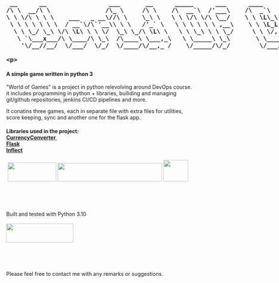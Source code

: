 <!DOCTYPE html>
<html>
<h3><xmp> __      __                 ___       __      _____      ___      ____                                          
/\ \  __/\ \               /\_ \     /\ \    /\  __`\  /'___\    /\  _`\                                        
\ \ \/\ \ \ \    ___   _ __\//\ \    \_\ \   \ \ \/\ \/\ \__/    \ \ \L\_\     __      ___ ___      __    ____  
 \ \ \ \ \ \ \  / __`\/\`'__\\ \ \   /'_` \   \ \ \ \ \ \ ,__\    \ \ \L_L   /'__`\  /' __` __`\  /'__`\ /',__\ 
  \ \ \_/ \_\ \/\ \L\ \ \ \/  \_\ \_/\ \L\ \   \ \ \_\ \ \ \_/     \ \ \/, \/\ \L\.\_/\ \/\ \/\ \/\  __//\__, `\
   \ `\___x___/\ \____/\ \_\  /\____\ \___,_\   \ \_____\ \_\       \ \____/\ \__/.\_\ \_\ \_\ \_\ \____\/\____/
    '\/__//__/  \/___/  \/_/  \/____/\/__,_ /    \/_____/\/_/        \/___/  \/__/\/_/\/_/\/_/\/_/\/____/\/___/ 

</xmp></h3>

<h4>A simple game written in python 3</h4>
<p>"World of Games" is a project in python relevolving around DevOps course.<br />it includes programming in python + libraries, builiding and managing git/github repositories, jenkins CI/CD pipelines and more.</p>
<p>It conatins three games, each in&nbsp;separate file with extra files for utilities, score keeping, sync and another one for the flask app.</p>

<h4>Libraries used in the project:<br /><a href="https://pypi.org/project/CurrencyConverter/" target="_blank" rel="noopener">CurrencyConverter&nbsp;</a><br /><a href="https://pypi.org/project/Flask/" target="_blank" rel="noopener">Flask</a><br /><a href="https://pypi.org/project/inflect/" target="_blank" rel="noopener">Inflect</a></h4>
<p>&nbsp;<a title="Flask installation" href="https://flask.palletsprojects.com/en/2.0.x/installation/" target="_blank" rel="noopener"><img src="https://flask.palletsprojects.com/en/2.0.x/_images/flask-logo.png" width="130" height="51" /></a>&nbsp;<a href="https://pypi.org/project/CurrencyConverter/" target="_blank" rel="noopener"><img src="https://warehouse-camo.ingress.cmh1.psfhosted.org/26c38c5051fc9698cb0d3ca62ff6673493002523/68747470733a2f2f7261772e67697468756275736572636f6e74656e742e636f6d2f616c65787072656e676572652f63757272656e6379636f6e7665727465722f6d61737465722f6c6f676f2f6363332e706e67" width="280" height="50" /></a>&nbsp;<a title="Inflect on PyPi" href="https://pypi.org/project/inflect/" target="_blank" rel="noopener"><img src="https://pypi.org/static/images/logo-small.95de8436.svg" alt="" width="66" height="58" /></a></p>
<p>&nbsp;</p>
<p>&nbsp;</p>

<p>Built and tested with Python 3.10<br /><br /><a title="Python 3.10 release" href="https://www.python.org/downloads/release/python-3100/" target="_blank" rel="noopener"><img src="https://www.python.org/static/img/python-logo@2x.png" alt="" width="180" height="51" /></a></p>
<p>&nbsp;</p>
<p>&nbsp;</p>
<p>Please feel free to contact me with any remarks or suggestions.</p>
</html>
